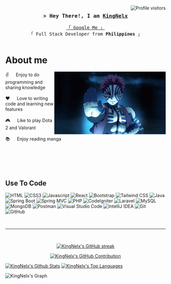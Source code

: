 

<a href="https://komarev.com/ghpvc/?username=KingNelx">
  <img align="right" src="https://komarev.com/ghpvc/?username=KingNelx&label=Visitors&color=0e75b6&style=flat" alt="Profile visitors" />
</a>

<!-- Intro  -->
<h3 align="center">
        <samp>&gt; Hey There!, I am
                <b><a target="_blank" href="https://king-nelx-dev.vercel.app/index.html">KingNelx</a></b>
        </samp>
</h3>


<p align="center"> 
  <samp>
    <a href="[https://www.google.com/search?q=Al+Siam](https://www.linkedin.com/in/jonel-tapia-894907247/?originalSubdomain=ph)">「 Google Me 」</a>
    <br>
    「 Full Stack Developer from <b> Philippines</b> 」
    <br>
    <br>
  </samp>
</p>

 
 # About me
 
<p>
  <img align="right" width="350" src="akazagif.gif" alt="Coding gif" />
  
  ✌️  &emsp; Enjoy to do programming and sharing knowledge <br/><br/>
  ❤️ &emsp; Love to writing code and learning new features <br/><br/>
  🎮 &emsp; Like to play Dota 2 and Valorant<br/><br/>
  📚 &emsp; Enjoy reading manga<br/><br/>
</p>

<br/>
<br/>
<br/>

## Use To Code

![HTML](https://img.shields.io/badge/HTML5-E34F26?style=for-the-badge&logo=html5&logoColor=white)
![CSS3](https://img.shields.io/badge/CSS3-1572B6?style=for-the-badge&logo=css3&logoColor=white)
![Javascript](https://img.shields.io/badge/Javascript-F0DB4F?style=for-the-badge&labelColor=black&logo=javascript&logoColor=F0DB4F)
![React](https://img.shields.io/badge/-React-61DBFB?style=for-the-badge&labelColor=black&logo=react&logoColor=61DBFB)
![Bootstrap](https://img.shields.io/badge/Bootstrap-563D7C?style=for-the-badge&logo=bootstrap&logoColor=white)
![Tailwind CSS](https://img.shields.io/badge/tailwindcss-38B2AC?style=for-the-badge&logo=tailwind-css&logoColor=white)
![Java](https://img.shields.io/badge/Java-007396?style=for-the-badge&logo=java&logoColor=white)
![Spring Boot](https://img.shields.io/badge/Spring%20Boot-6DB33F?style=for-the-badge&logo=spring-boot&logoColor=white)
![Spring MVC](https://img.shields.io/badge/Spring-6DB33F?style=for-the-badge&logo=spring&logoColor=white)
![PHP](https://img.shields.io/badge/PHP-777BB4?style=for-the-badge&logo=php&logoColor=white)
![CodeIgniter](https://img.shields.io/badge/CodeIgniter-EF4223?style=for-the-badge&logo=codeIgniter&logoColor=white)
![Laravel](https://img.shields.io/badge/Laravel-FF2D20?style=for-the-badge&logo=laravel&logoColor=white)
![MySQL](https://img.shields.io/badge/MySQL-4479A1?style=for-the-badge&logo=mysql&logoColor=white)
![MongoDB](https://img.shields.io/badge/MongoDB-4EA94B?style=for-the-badge&logo=mongodb&logoColor=white)
![Postman](https://img.shields.io/badge/Postman-FF6C37?style=for-the-badge&logo=postman&logoColor=white)
![Visual Studio Code](https://img.shields.io/badge/Visual_Studio-0078d7?style=for-the-badge&logo=visual%20studio&logoColor=white)
![IntelliJ IDEA](https://img.shields.io/badge/IntelliJ%20IDEA-000000?style=for-the-badge&logo=intellij-idea&logoColor=white)
![Git](https://img.shields.io/badge/Git-F05032?style=for-the-badge&logo=git&logoColor=white)
![GitHub](https://img.shields.io/badge/GitHub-181717?style=for-the-badge&logo=github&logoColor=white)

<br/>
<hr/>
<br/>

<p align="center">
  <a href="https://github.com/KingNelx">
    <img src="https://github-readme-streak-stats.herokuapp.com/?user=KingNelx&theme=radical&border=7F3FBF&background=0D1117" alt="KingNelx's GitHub streak"/>
  </a>
</p>

<p align="center">
  <a href="https://github.com/KingNelx">
    <img src="https://github-profile-summary-cards.vercel.app/api/cards/profile-details?username=KingNelx&theme=radical" alt="KingNelx's GitHub Contribution"/>
  </a>
</p>

<a> 
    <a href="https://github.com/KingNelx"><img alt="KingNelx's Github Stats" src="https://denvercoder1-github-readme-stats.vercel.app/api?username=KingNelx&show_icons=true&count_private=true&theme=react&border_color=7F3FBF&bg_color=0D1117&title_color=F85D7F&icon_color=F8D866" height="192px" width="49.5%"/></a>
  <a href="https://github.com/KingNelx"><img alt="KingNelx's Top Languages" src="https://denvercoder1-github-readme-stats.vercel.app/api/top-langs/?username=KingNelx&langs_count=8&layout=compact&theme=react&border_color=7F3FBF&bg_color=0D1117&title_color=F85D7F&icon_color=F8D866" height="192px" width="49.5%"/></a>
  <br/>
</a>

![KingNelx's Graph](https://github-readme-activity-graph.vercel.app/graph?username=KingNelx&custom_title=KingNelx's%20GitHub%20Activity%20Graph&bg_color=0D1117&color=7F3FBF&line=7F3FBF&point=7F3FBF&area_color=FFFFFF&title_color=FFFFFF&area=true)
